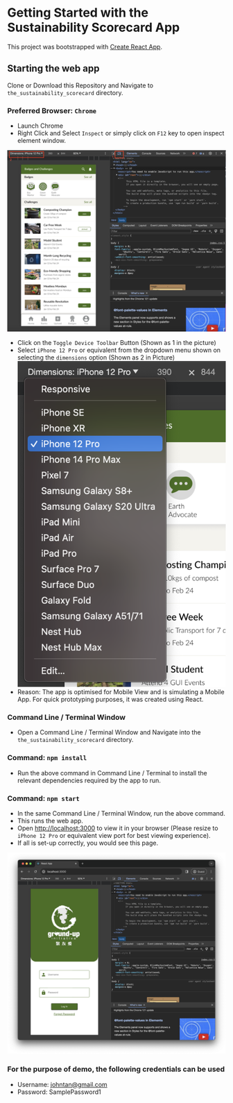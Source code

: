 # Getting Started with the Sustainability Scorecard App

This project was bootstrapped with [Create React App](https://github.com/facebook/create-react-app).

## Starting the web app

Clone or Download this Repository and Navigate to
`the_sustainability_scorecard` directory.

### Preferred Browser: `Chrome`

- Launch Chrome
- Right Click and Select `Inspect` or simply click on `F12` key to open inspect element window.

![alt text](image-1.png)

- Click on the `Toggle Device Toolbar` Button (Shown as 1 in the picture)
- Select `iPhone 12 Pro` or equivalent from the dropdown menu shown on selecting the `dimensions` option (Shown as 2 in Picture)
  ![alt text](image.png)
- Reason: The app is optimised for Mobile View and is simulating a Mobile App. For quick prototyping purposes, it was created using React.

### Command Line / Terminal Window

- Open a Command Line / Terminal Window and Navigate into the `the_sustainability_scorecard` directory.

### Command: `npm install`

- Run the above command in Command Line / Terminal to install the relevant dependencies required by the app to run.

### Command: `npm start`

- In the same Command Line / Terminal Window, run the above command.
- This runs the web app.
- Open [http://localhost:3000](http://localhost:3000) to view it in your browser (Please resize to `iPhone 12 Pro` or equivalent view port for best viewing experience).
- If all is set-up correctly, you would see this page.

![alt text](image-2.png)

### For the purpose of demo, the following credentials can be used

- Username: johntan@gmail.com
- Password: SamplePassword1
